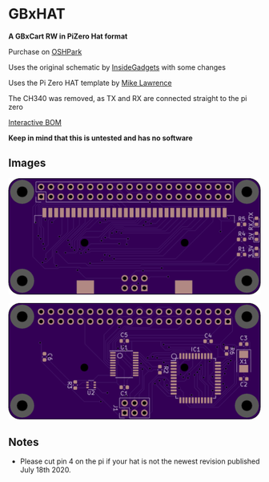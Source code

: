 # GBxHAT

**A GBxCart RW in PiZero Hat format**


Purchase on [OSHPark](https://oshpark.com/shared_projects/l991Aw92)

Uses the original schematic by [InsideGadgets](https://github.com/insidegadgets/GBxCart-RW) with some changes

Uses the Pi Zero HAT template by [Mike Lawrence](https://github.com/mikelawrence/RPi_Zero_pHat_Template)


The CH340 was removed, as TX and RX are connected straight to the pi zero

[Interactive BOM](https://martinrefseth.com/ibom/GBxHat)

**Keep in mind that this is untested and has no software**


## Images

![](front.png)

![](back.png)


## Notes

- Please cut pin 4 on the pi if your hat is not the newest revision published July 18th 2020.